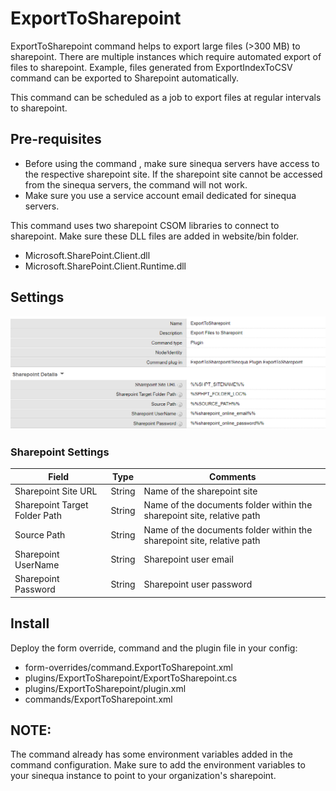 # ExportToSharepoint

ExportToSharepoint command helps to export large files (>300 MB) to sharepoint. There are multiple instances which require automated export of files to sharepoint.
Example, files generated from ExportIndexToCSV command can be exported to Sharepoint automatically.

This command can be scheduled as a job to export files at regular intervals to sharepoint.

## Pre-requisites

- Before using the command , make sure sinequa servers have access to the respective sharepoint site.
  If the sharepoint site cannot be accessed from the sinequa servers, the command will not work.
- Make sure you use a service account email dedicated for sinequa servers.

This command uses two sharepoint CSOM libraries to connect to sharepoint. Make sure these DLL files are added in website/bin folder.

- Microsoft.SharePoint.Client.dll
- Microsoft.SharePoint.Client.Runtime.dll

## Settings

![Form](doc/images/eexporttosharepoint_form.PNG "Form")

### Sharepoint Settings

| Field                         | Type   | Comments                                                               |
| ----------------------------- | ------ | ---------------------------------------------------------------------- |
| Sharepoint Site URL           | String | Name of the sharepoint site                                            |
| Sharepoint Target Folder Path | String | Name of the documents folder within the sharepoint site, relative path |
| Source Path                   | String | Name of the documents folder within the sharepoint site, relative path |
| Sharepoint UserName           | String | Sharepoint user email                                                  |
| Sharepoint Password           | String | Sharepoint user password                                               |

## Install

Deploy the form override, command and the plugin file in your config:

- form-overrides/command.ExportToSharepoint.xml
- plugins/ExportToSharepoint/ExportToSharepoint.cs
- plugins/ExportToSharepoint/plugin.xml
- commands/ExportToSharepoint.xml

## NOTE:

The command already has some environment variables added in the command configuration. Make sure to add the environment variables to your sinequa instance to point to your organization's sharepoint.
